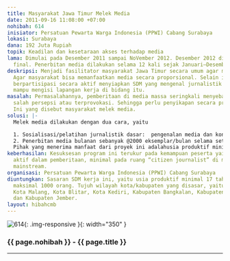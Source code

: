 ```yaml
---
title: Masyarakat Jawa Timur Melek Media
date: 2011-09-16 11:08:00 +07:00
nohibah: 614
inisiator: Persatuan Pewarta Warga Indonesia (PPWI) Cabang Surabaya
lokasi: Surabaya
dana: 192 Juta Rupiah
topik: Keadilan dan kesetaraan akses terhadap media
lama: Dimulai pada Desember 2011 sampai NoVember 2012. Desember 2012 dilakukan evaluasi
  final. Penerbitan media dilakukan selama 12 kali sejak Januari–Desember 2012.
deskripsi: Menjadi fasilitator masyarakat Jawa Timur secara umum agar melek media.
  Agar masyarakat bisa memanfaatkan media secara proporsional. Selain itu, kami ingin
  berpartisipasi secara aktif menyiapkan SDM yang mengenal jurnalistik agar kelak
  mampu mengisi lapangan kerja di bidang itu.
masalah: Permasalahannya, pemberitaan di media massa seringkali menyebabkan masyarakat
  salah persepsi atau terprovokasi. Sehingga perlu penyikapan secara proporsional.
  Ini yang disebut masyarakat melek media.
solusi: |-
  Melek media dilakukan dengan dua cara, yaitu

  1. Sosialisasi/pelatihan jurnalistik dasar:  pengenalan media dan konten-kontennya. Juga cara agar bisa terlibat aktif di media.
  2. Penerbitan media bulanan sebanyak @2000 eksemplar/bulan selama setahun.
  Pihak yang menerima manfaat dari proyek ini adalahusia produktif minimal 17 tahun, sebanyak maksimal 1000 orang. Tujuh wilayah kota/kabupaten yang disasar, yaitu Kota Surabaya, Kota Malang, Kota Blitar, Kota Kediri, Kabupaten Bangkalan, Kabupaten Banyuwangi dan Kabupaten Jember.
keberhasilan: Kesuksesan program ini terukur pada kemampuan peserta yaitu bisa berpartisipasi
  aktif dalam pemberitaan, minimal pada ruang “citizen journalist” di media massa
  mainstream.
organisasi: Persatuan Pewarta Warga Indonesia (PPWI) Cabang Surabaya
diuntungkan: Sasaran SDM kerja ini, yaitu usia produktif minimal 17 tahun, sebanyak
  maksimal 1000 orang. Tujuh wilayah kota/kabupaten yang disasar, yaitu Kota Surabaya,
  Kota Malang, Kota Blitar, Kota Kediri, Kabupaten Bangkalan, Kabupaten Banyuwangi
  dan Kabupaten Jember.
layout: hibahcmb
---
```


![614](/static/img/hibahcmb/614.png){: .img-responsive }{: width="350" }

### {{ page.nohibah }} - {{ page.title }}

---
